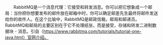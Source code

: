 &emsp;&emsp;RabbitMQ是一个消息代理：它接受和转发消息。你可以把它想象成一个邮局：当你把你想要发布的邮件放在邮箱中时，你可以确定邮差先生最终将邮件发送给你的收件人。在这个比喻中，RabbitMQ是邮政信箱，邮局和邮递员。 
&emsp;&emsp;RabbitMQ和邮局的主要区别在于它不处理纸张，而是接受，存储和转发二进制数据块 - 消息。引自（https://www.rabbitmq.com/tutorials/tutorial-one-java.html）官网介绍。 